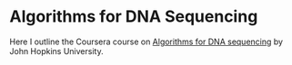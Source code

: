 # Algorithms for DNA Sequencing

Here I outline the Coursera course on [Algorithms for DNA sequencing](https://www.coursera.org/learn/dna-sequencing?utm_source=gg&utm_medium=sem&utm_campaign=04-CourseraPlus-ESC&utm_content=B2C&campaignid=13433112712&adgroupid=121113573337&device=c&keyword=coursera&matchtype=b&network=g&devicemodel=&adpostion=&creativeid=526383220040&hide_mobile_promo=&gclid=CjwKCAiAp7GcBhA0EiwA9U0mtk1v6R1HH-c9AunhAb73ehoc14dhj1aviBwjaAZ1E3NbgDG0kAqFDBoCn0QQAvD_BwE) by John Hopkins University.
